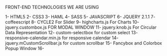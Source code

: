 FRONT-END TECHNOLOGIES WE ARE USING 

1- HTML5
2- CSS3
3- HAML
4- SASS
5- JAVASCRIPT
6- JQUERY 2.1.1
7- coffeescript
8- CYCLE2 For Slider
9- highcharts.js For Charts 
10- jquery.custombox.js FOR MODAL WINDOW
11- jquery.knob.js For Circular Data Representation
12- custom-selectbox for custom select 
13- responsive-calendar.min.js for responsive calendar
14- jquery.mCustomScrollbar.js for custom scrollbar
15- Fancybox and Colorbox Popup Window
16- 